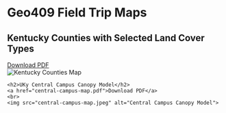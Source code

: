 <!DOCTYPE html>
<html lang="en">
<head>
    <meta charset="UTF-8">
    <title>Geo409 Field Trip Maps</title>
</head>
<body>
    <h1>Geo409 Field Trip Maps</h1>
    <h2>Kentucky Counties with Selected Land Cover Types</h2>
    <a href="kentucky-map.pdf">Download PDF</a>
    <br>
    <img src="kentucky-map.jpeg" alt="Kentucky Counties Map">

    <h2>UKy Central Campus Canopy Model</h2>
    <a href="central-campus-map.pdf">Download PDF</a>
    <br>
    <img src="central-campus-map.jpeg" alt="Central Campus Canopy Model">
</body>
</html>
